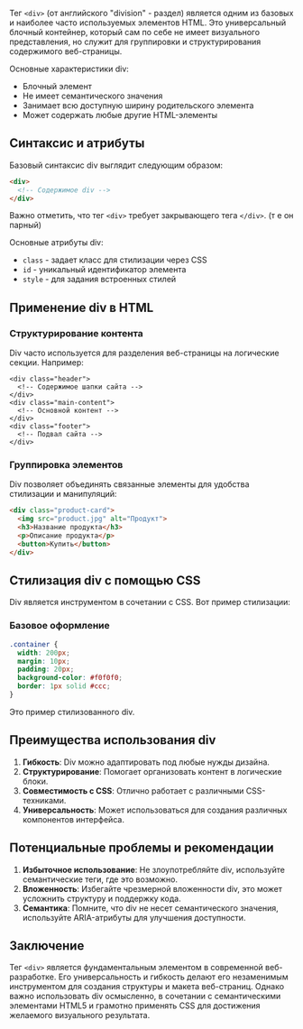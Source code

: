 Тег `<div>` (от английского "division" - раздел) является одним из базовых и наиболее часто используемых элементов HTML. Это универсальный блочный контейнер, который сам по себе не имеет визуального представления, но служит для группировки и структурирования содержимого веб-страницы.

Основные характеристики div:

- Блочный элемент
- Не имеет семантического значения
- Занимает всю доступную ширину родительского элемента
- Может содержать любые другие HTML-элементы

## Синтаксис и атрибуты

Базовый синтаксис div выглядит следующим образом:

``` HTML
<div>
  <!-- Содержимое div -->
</div>
```

Важно отметить, что тег `<div>` требует закрывающего тега `</div>`. (т е он парный)

Основные атрибуты div:

- `class` - задает класс для стилизации через CSS
- `id` - уникальный идентификатор элемента
- `style` - для задания встроенных стилей

## Применение div в HTML

### Структурирование контента

Div часто используется для разделения веб-страницы на логические секции. Например:

```
<div class="header">
  <!-- Содержимое шапки сайта -->
</div>
<div class="main-content">
  <!-- Основной контент -->
</div>
<div class="footer">
  <!-- Подвал сайта -->
</div>
```

### Группировка элементов

Div позволяет объединять связанные элементы для удобства стилизации и манипуляций:

```HTML
<div class="product-card">
  <img src="product.jpg" alt="Продукт">
  <h3>Название продукта</h3>
  <p>Описание продукта</p>
  <button>Купить</button>
</div>
```

## Стилизация div с помощью CSS

Div является инструментом в сочетании с CSS. Вот пример стилизации:

### Базовое оформление

```css
.container {
  width: 200px;
  margin: 10px;
  padding: 20px;
  background-color: #f0f0f0;
  border: 1px solid #ccc;
}
```

Это пример стилизованного div.

## Преимущества использования div

1. **Гибкость**: Div можно адаптировать под любые нужды дизайна.
2. **Структурирование**: Помогает организовать контент в логические блоки.
3. **Совместимость с CSS**: Отлично работает с различными CSS-техниками.
4. **Универсальность**: Может использоваться для создания различных компонентов интерфейса.

## Потенциальные проблемы и рекомендации

1. **Избыточное использование**: Не злоупотребляйте div, используйте семантические теги, где это возможно.
2. **Вложенность**: Избегайте чрезмерной вложенности div, это может усложнить структуру и поддержку кода.
3. **Семантика**: Помните, что div не несет семантического значения, используйте ARIA-атрибуты для улучшения доступности.

## Заключение

Тег `<div>` является фундаментальным элементом в современной веб-разработке. Его универсальность и гибкость делают его незаменимым инструментом для создания структуры и макета веб-страниц. Однако важно использовать div осмысленно, в сочетании с семантическими элементами HTML5 и грамотно применять CSS для достижения желаемого визуального результата.